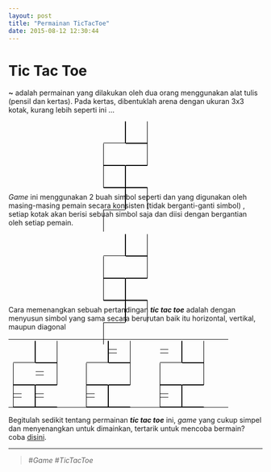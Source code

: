 ```yaml
---
layout: post
title: "Permainan TicTacToe"
date: 2015-08-12 12:30:44
---
```


<style>
    .tictactoe-arena-wrapper{
        text-align: center;
    }
    .tictactoe-arena{
        display: inline-block;
        width: 128px;
        height: 128px;
        word-spacing: 0;
        text-align: left;
    }
    .tictactoe-arena .block{
        width: 42px;
        height: 42px;
        border: 1px solid black;
        float: left;
    }

    .tictactoe-arena .top .block{
        border-top-color: transparent;
        text-align: center;
    }
    .tictactoe-arena .left{
        border-left-color: transparent;
    }
    .tictactoe-arena .right{
        border-right-color: transparent;
    }
    .tictactoe-arena .bottom .block{
        border-bottom-color: transparent;
    }
    .tictactoe-arena .item{
        font-size: 32px;
    }
    .tictactoe-arena table{
        width: 100%;
        height: 100%;
        text-align: center;
        vertical-align: middle;
    }
</style>

Tic Tac Toe
===========

**~** adalah permainan yang dilakukan oleh dua orang menggunakan
alat tulis (pensil dan kertas). Pada kertas, dibentuklah arena
dengan ukuran 3x3 kotak, kurang lebih seperti ini ...

<div class="tictactoe-arena-wrapper">
    <div class="tictactoe-arena">
        <div class="top">
            <div class="block left"></div>
            <div class="block center"></div>
            <div class="block right"></div>
        </div>
        <div class="center">
            <div class="block left"></div>
            <div class="block center"></div>
            <div class="block right"></div>
        </div>
        <div class="bottom">
            <div class="block left"></div>
            <div class="block center"></div>
            <div class="block right"></div>
        </div>
    </div>
</div>

_Game_ ini menggunakan 2 buah simbol seperti
<i class="fa fa-close"></i> dan <i class="fa fa-circle-o"></i>
yang digunakan oleh masing-masing pemain secara konsisten
(tidak berganti-ganti simbol)
, setiap kotak akan berisi sebuah simbol saja 
dan diisi dengan bergantian oleh setiap pemain.

<div class="tictactoe-arena-wrapper initial-play">
    <div class="tictactoe-arena">
        <div class="top">
            <div class="block left">
                <table class="step-7"><tr><td>
                    <i class="fa fa-circle-o item"></i>
                </td></tr></table>
            </div>
            <div class="block center">
                <table class="step-2"><tr><td>
                    <i class="fa fa-close item"></i>
                </td></tr></table>
            </div>
            <div class="block right">
                <table class="step-6"><tr><td>
                    <i class="fa fa-close item"></i>
                </td></tr></table>
            </div>
        </div>
        <div class="center">
            <div class="block left">
                <table class="step-4"><tr><td>
                    <i class="fa fa-close item"></i>
                </td></tr></table>
            </div>
            <div class="block center">
                <table class="step-1"><tr><td>
                    <i class="fa fa-circle-o item"></i>
                </td></tr></table>
            </div>
            <div class="block right">
                <table class="step-3"><tr><td>
                    <i class="fa fa-circle-o item"></i>
                </td></tr></table>
            </div>
        </div>
        <div class="bottom">
            <div class="block left">
                <table class="step-5"><tr><td>
                    <i class="fa fa-circle-o item"></i>
                </td></tr></table>
            </div>
            <div class="block center"></div>
            <div class="block right">
                <table class="step-8"><tr><td>
                    <i class="fa fa-close item"></i>
                </td></tr></table>
            </div>
        </div>
    </div>
</div>

<style>
    .initial-play table{
        display: none;
    }
</style>

<script>
    var initialPlayStep = 1;
    setInterval(function() {
        if(initialPlayStep > 8){
            $(".initial-play table").each(function(){
                $(this).css('display', 'none');
            });
            initialPlayStep = 0;
        }else{
            $(".initial-play table.step-"+initialPlayStep)
                .css('display', 'table');
        }
        initialPlayStep++;
    }, 500);
</script>

Cara memenangkan sebuah pertandingan _**tic tac toe**_ adalah
dengan menyusun simbol yang sama secara berurutan baik itu
horizontal, vertikal, maupun diagonal

<table style="width: 100%;">
    <tr>
        <td style="width: 33%;">
            <div class="tictactoe-arena-wrapper">
                <div class="tictactoe-arena">
                    <div class="top">
                        <div class="block left"></div>
                        <div class="block center">
                        </div>
                        <div class="block right"></div>
                    </div>
                    <div class="center">
                        <div class="block left">
                            <table class="step-1"><tr><td>
                                <i class="fa fa-close item"></i>
                            </td></tr></table>
                        </div>
                        <div class="block center">
                            <table class="step-2"><tr><td>
                                <i class="fa fa-close item"></i>
                            </td></tr></table>
                        </div>
                        <div class="block right">
                            <table class="step-5"><tr><td>
                                <i class="fa fa-close item"></i>
                            </td></tr></table>
                        </div>
                    </div>
                    <div class="bottom">
                        <div class="block left"></div>
                        <div class="block center">
                        </div>
                        <div class="block right"></div>
                    </div>
                </div>
            </div>
        </td>
        <td style="width: 33%;">
            <div class="tictactoe-arena-wrapper">
                <div class="tictactoe-arena">
                    <div class="top">
                        <div class="block left"></div>
                        <div class="block center">
                            <table class="step-1"><tr><td>
                                <i class="fa fa-circle-o item"></i>
                            </td></tr></table>
                        </div>
                        <div class="block right"></div>
                    </div>
                    <div class="center">
                        <div class="block left"></div>
                        <div class="block center">
                            <table class="step-2"><tr><td>
                                <i class="fa fa-circle-o item"></i>
                            </td></tr></table>
                        </div>
                        <div class="block right"></div>
                    </div>
                    <div class="bottom">
                        <div class="block left"></div>
                        <div class="block center">
                            <table class="step-5"><tr><td>
                                <i class="fa fa-circle-o item"></i>
                            </td></tr></table>
                        </div>
                        <div class="block right"></div>
                    </div>
                </div>
            </div>
        </td>
        <td style="width: 33%;">
            <div class="tictactoe-arena-wrapper">
                <div class="tictactoe-arena">
                    <div class="top">
                        <div class="block left">
                            <table class="step-1"><tr><td>
                                <i class="fa fa-close item"></i>
                            </td></tr></table>
                        </div>
                        <div class="block center">
                        </div>
                        <div class="block right"></div>
                    </div>
                    <div class="center">
                        <div class="block left">
                        </div>
                        <div class="block center">
                            <table class="step-2"><tr><td>
                                <i class="fa fa-close item"></i>
                            </td></tr></table>
                        </div>
                        <div class="block right">
                        </div>
                    </div>
                    <div class="bottom">
                        <div class="block left"></div>
                        <div class="block center">
                        </div>
                        <div class="block right">
                            <table class="step-5"><tr><td>
                                <i class="fa fa-close item"></i>
                            </td></tr></table>
                        </div>
                    </div>
                </div>
            </div>
        </td>
    </tr>
</table>

Begitulah sedikit tentang permainan **_tic tac toe_** ini,
_game_ yang cukup simpel dan menyenangkan untuk dimainkan,
tertarik untuk mencoba bermain? coba 
<a href="{% post_url 2015-08-13-bermain-tictactoe %}">disini</a>.

<hr>

>   #_Game_ #_TicTacToe_
